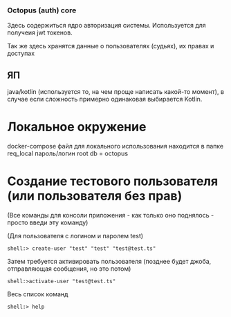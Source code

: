 ### Octopus (auth) core
Здесь содержиться ядро авторизация системы. Используется для получеия jwt токенов.

Так же здесь хранятся данные о пользователях (судьях), их правах и доступах 

## ЯП
java/kotlin (используется то, на чем проще написать какой-то момент), в случае если сложность примерно одинаковая
выбирается Kotlin.

# Локальное окружение
docker-compose файл для локального использования находится в папке req_local
пароль/логин root
db = octopus

# Создание тестового пользователя (или пользователя без прав)
(Все команды для консоли приложения - как только оно поднялось - просто введи эту команду)

(Для пользователя с логином и паролем test)
```shell
shell:> create-user "test" "test" "test@test.ts"
```
Затем требуется активировать пользователя (позднее будет джоба, отправляющая сообщения, но это
потом)
```shell
shell:>activate-user "test@test.ts"
```
Весь список команд
```shell
shell:> help
```
